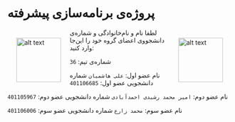 # پروژه‌ی برنامه‌سازی پیشرفته
<div style="float: right ; margin: 20px;">
  <img src=https://logoyar.com/content/wp-content/uploads/2021/04/sharif-university-logo-600x593.png alt="alt text" width="100" height="100">
</div>

<div style="float: left; margin: 20px;">
  <img src=https://logoyar.com/content/wp-content/uploads/2021/04/sharif-university-logo-600x593.png alt="alt text" width="100" height="100">
</div>


لطفا نام و نام‌خانوادگی و شماره‌ی دانشجووی اعضای گروه خود را این‌جا وارد کنید:

شماره‌ی تیم: `36`

نام عضو اول: `علی هاشمیان`
شماره دانشجویی عضو اول: `401106685`

نام عضو دوم: `امیر محمد رشیدی احمدآبادی`
شماره دانشجویی عضو دوم: `401105967`

نام عضو سوم: `محمد زارع`
شماره دانشجویی عضو سوم: `401106006`




